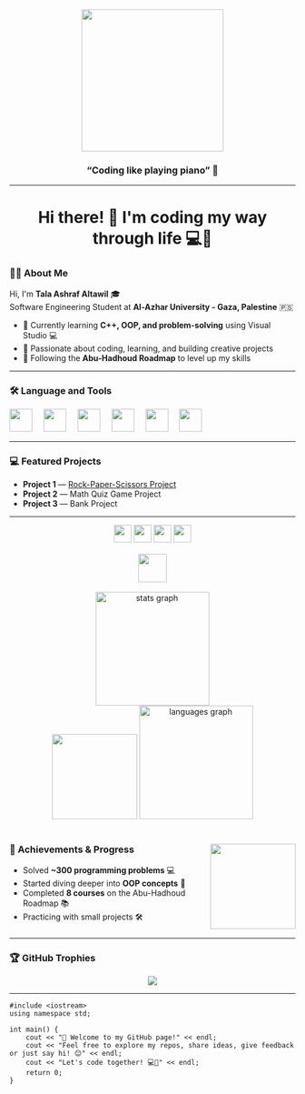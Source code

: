 <div align="center">
  <img height="250" src="https://media4.giphy.com/media/v1.Y2lkPTc5MGI3NjExMzk1OTdjZWJmdTNqZ2VqeXE1MmlxNjN1eGc0OWhjcTRnYzNlNndycSZlcD12MV9pbnRlcm5hbF9naWZfYnlfaWQmY3Q9Zw/EbE4N87Yc90lO/giphy.gif" />
  <h3>“Coding like playing piano” 🎹</h3>
</div>

<hr>

<h1 align="center">Hi there! 👋 I'm coding my way through life 💻🎹</h1>

### 👩‍💻 About Me

Hi, I'm **Tala Ashraf Altawil** 🎓  
Software Engineering Student at **Al-Azhar University - Gaza, Palestine** 🇵🇸  

- 🔭 Currently learning **C++, OOP, and problem-solving** using Visual Studio 💻  
- 🎹 Passionate about coding, learning, and building creative projects  
- 🚀 Following the **Abu-Hadhoud Roadmap** to level up my skills  

<hr>

### 🛠 Language and Tools

<div align="left">
  <img src="https://cdn.jsdelivr.net/gh/devicons/devicon/icons/visualstudio/visualstudio-plain.svg" height="40" />
  <img width="12" />
  <img src="https://cdn.jsdelivr.net/gh/devicons/devicon/icons/cplusplus/cplusplus-original.svg" height="40" />
  <img width="12" />
  <img src="https://cdn.jsdelivr.net/gh/devicons/devicon/icons/html5/html5-original.svg" height="40" />
  <img width="12" />
  <img src="https://cdn.jsdelivr.net/gh/devicons/devicon/icons/css3/css3-original.svg" height="40" />
  <img width="12" />
  <img src="https://cdn.jsdelivr.net/gh/devicons/devicon/icons/javascript/javascript-original.svg" height="40" />
  <img width="12" />
  <img src="https://cdn.jsdelivr.net/gh/devicons/devicon/icons/github/github-original.svg" height="40" />
</div>

<hr>

### 💻 Featured Projects

<ul>
  <li><strong>Project 1</strong> — <a href="https://github.com/TALA-ALTAWIL/Rock-Paper-Scissors-Project">Rock-Paper-Scissors Project</a></li>
  <li><strong>Project 2</strong> — Math Quiz Game Project</li>
  <li><strong>Project 3</strong> — Bank Project</li>
</ul>

<hr>

<div align="center">
  <img src="https://img.shields.io/static/v1?message=LinkedIn&logo=linkedin&color=0077B5&style=for-the-badge" height="31" />
  <img src="https://img.shields.io/static/v1?message=Gmail&logo=gmail&color=D14836&style=for-the-badge" height="31" />
  <img src="https://img.shields.io/static/v1?message=Whatsapp&logo=whatsapp&color=25D366&style=for-the-badge" height="31" />
  <img src="https://img.shields.io/static/v1?message=Visual%20Studio%20Marketplace&logo=visualstudio&color=e2165e&style=for-the-badge" height="31" />
</div>

<br>

<div align="center">
  <img src="https://visitor-badge.laobi.icu/badge?page_id=TALA-ALTAWIL.TALA-ALTAWIL&" height="50" />
</div>

<br>

<div align="center"> <img src="https://github-readme-stats.vercel.app/api?username=TALA-ALTAWIL&hide_title=false&hide_rank=false&show_icons=true&include_all_commits=true&count_private=true&disable_animations=false&theme=dracula&locale=en&hide_border=false" height="200" alt="stats graph" /> </div> <div align="center"> <img src="https://streak-stats.demolab.com?user=TALA-ALTAWIL&locale=en&mode=daily&theme=dracula&hide_border=false&border_radius=5" height="150" /> <img src="https://github-readme-stats.vercel.app/api/top-langs?username=TALA-ALTAWIL&locale=en&hide_title=false&layout=compact&card_width=320&langs_count=5&theme=dracula&hide_border=false" height="200" alt="languages graph" /> </div>

<br>

<div>
<img align="right" height="150" src="https://media4.giphy.com/media/v1.Y2lkPTc5MGI3NjExdmg0MXp3cnd2ZzEzOHo0aDNud283Znh5ZWJtemMwZDUwaWVxZm03YyZlcD12MV9pbnRlcm5hbF9naWZfYnlfaWQmY3Q9Zw/RQVMCUPPBKne/giphy.gif"  />

### 🎯 Achievements & Progress

- Solved **~300 programming problems** 💻  
- Started diving deeper into **OOP concepts** 🎯  
- Completed **8 courses** on the Abu-Hadhoud Roadmap 📚
- Practicing with small projects 🛠️
###
<hr>

### 🏆 GitHub Trophies

<div align="center">
  <img src="https://github-profile-trophy.vercel.app/?username=TALA-ALTAWIL&theme=dracula&column=-1&row=1&margin-w=8&margin-h=8" />
</div>

<hr>

<pre>
<code>#include &lt;iostream&gt;
using namespace std;

int main() {
    cout << "👋 Welcome to my GitHub page!" << endl;
    cout << "Feel free to explore my repos, share ideas, give feedback or just say hi! 😊" << endl; 
    cout << "Let's code together! 💻🎹" << endl;
    return 0;
}
</code></pre>
